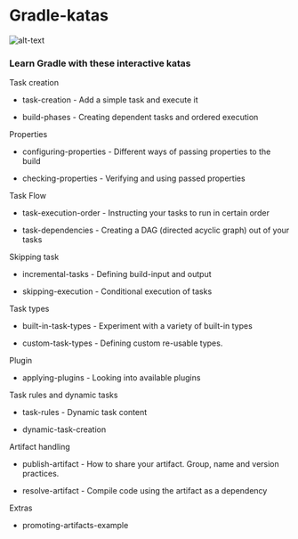 # Gradle-katas

![alt-text](https://jaxenter.com/wp-content/uploads/2016/06/Screen-Shot-2016-06-06-at-2.56.13-PM.png "Gradle logo")

### Learn Gradle with these interactive katas

Task creation
 - task-creation - Add a simple task and execute it

 - build-phases - Creating dependent tasks and ordered execution


Properties
 - configuring-properties - Different ways of passing properties to the build

 - checking-properties - Verifying and using passed properties

Task Flow
 - task-execution-order - Instructing your tasks to run in certain order

 - task-dependencies - Creating a DAG (directed acyclic graph) out of your tasks


Skipping task
 - incremental-tasks - Defining build-input and output

 - skipping-execution - Conditional execution of tasks


Task types
 - built-in-task-types - Experiment with a variety of built-in types

 - custom-task-types - Defining custom re-usable types.


Plugin
 - applying-plugins - Looking into available plugins


Task rules and dynamic tasks
 - task-rules - Dynamic task content

 - dynamic-task-creation


Artifact handling
 - publish-artifact - How to share your artifact. Group, name and version practices.

 - resolve-artifact - Compile code using the artifact as a dependency

Extras
 - promoting-artifacts-example
